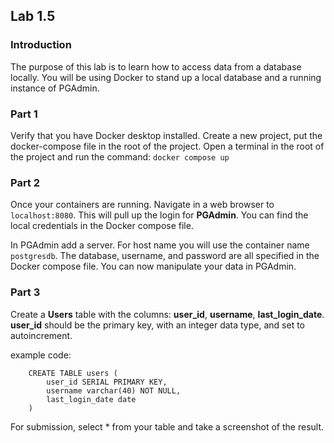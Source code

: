 ## Lab 1.5

### Introduction
The purpose of this lab is to learn how to access data from a database locally. You will be using Docker to stand up a local database and a running instance of PGAdmin. 

### Part 1
Verify that you have Docker desktop installed. 
Create a new project, put the docker-compose file in the root of the project. Open a terminal in the root of the project and run the command:  `docker compose up`

### Part 2
Once your containers are running. Navigate in a web browser to `localhost:8080`. This will pull up the login for **PGAdmin**. You can find the local credentials in the Docker compose file.

In PGAdmin add a server. For host name you will use the container name `postgresdb`.  The database, username, and password are all specified in the Docker compose file. You can now manipulate your data in PGAdmin. 

### Part 3 
Create a **Users** table with the columns: **user_id**, **username**, **last_login_date**.  **user_id** should be the primary key, with an integer data type, and set to autoincrement. 

example code: 
```  
    CREATE TABLE users (
        user_id SERIAL PRIMARY KEY,
        username varchar(40) NOT NULL,
        last_login_date date
    )
```

For submission, select * from your table and take a screenshot of the result. 
